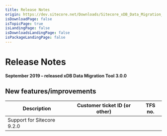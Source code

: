 ```yaml
---
title: Release Notes
origin: https://dev.sitecore.net/Downloads/Sitecore_xDB_Data_Migration_Tool/3x/xDB_Data_Migration_Tool_300/Release_Notes
isDownloadPage: false
isTopicPage: true
isLandingPage: false
isDownloadsLandingPage: false
isPackageLandingPage: false
---
```


# Release Notes

**September 2019 – released xDB Data Migration Tool 3.0.0**

## New features/improvements

 | Description | Customer ticket ID (or other) | TFS no. |
 | --- | --- | --- |
 | ​​Support for Sitecore 9.2.0 |  |  |